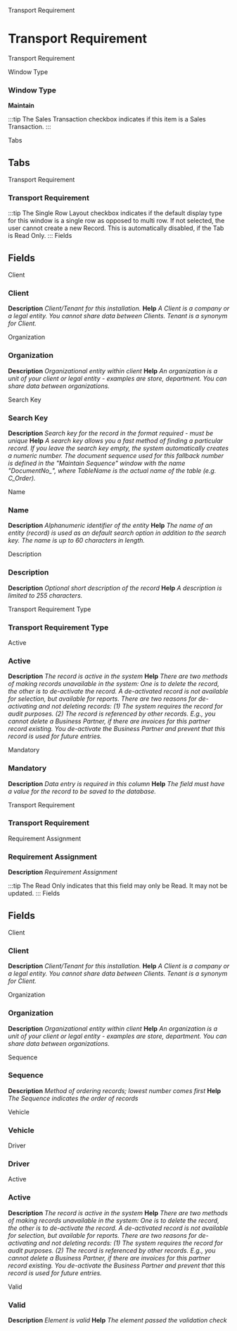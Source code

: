 
Transport Requirement
# Transport Requirement


Transport Requirement

Window Type
### Window Type

**Maintain**

:::tip
The Sales Transaction checkbox indicates if this item is a Sales Transaction.
:::

Tabs
## Tabs


Transport Requirement
### Transport Requirement


:::tip
The Single Row Layout checkbox indicates if the default display type for this window is a single row as opposed to multi row.
If not selected, the user cannot create a new Record.  This is automatically disabled, if the Tab is Read Only.
:::
Fields
## Fields


Client
### Client

**Description**
 *Client/Tenant for this installation.*
**Help**
 *A Client is a company or a legal entity. You cannot share data between Clients. Tenant is a synonym for Client.*

Organization
### Organization

**Description**
 *Organizational entity within client*
**Help**
 *An organization is a unit of your client or legal entity - examples are store, department. You can share data between organizations.*

Search Key
### Search Key

**Description**
 *Search key for the record in the format required - must be unique*
**Help**
 *A search key allows you a fast method of finding a particular record.
If you leave the search key empty, the system automatically creates a numeric number.  The document sequence used for this fallback number is defined in the "Maintain Sequence" window with the name "DocumentNo_<TableName>", where TableName is the actual name of the table (e.g. C_Order).*

Name
### Name

**Description**
 *Alphanumeric identifier of the entity*
**Help**
 *The name of an entity (record) is used as an default search option in addition to the search key. The name is up to 60 characters in length.*

Description
### Description

**Description**
 *Optional short description of the record*
**Help**
 *A description is limited to 255 characters.*

Transport Requirement Type
### Transport Requirement Type


Active
### Active

**Description**
 *The record is active in the system*
**Help**
 *There are two methods of making records unavailable in the system: One is to delete the record, the other is to de-activate the record. A de-activated record is not available for selection, but available for reports.
There are two reasons for de-activating and not deleting records:
(1) The system requires the record for audit purposes.
(2) The record is referenced by other records. E.g., you cannot delete a Business Partner, if there are invoices for this partner record existing. You de-activate the Business Partner and prevent that this record is used for future entries.*

Mandatory
### Mandatory

**Description**
 *Data entry is required in this column*
**Help**
 *The field must have a value for the record to be saved to the database.*

Transport Requirement
### Transport Requirement


Requirement Assignment
### Requirement Assignment

**Description**
 *Requirement Assignment*

:::tip
The Read Only indicates that this field may only be Read.  It may not be updated.
:::
Fields
## Fields


Client
### Client

**Description**
 *Client/Tenant for this installation.*
**Help**
 *A Client is a company or a legal entity. You cannot share data between Clients. Tenant is a synonym for Client.*

Organization
### Organization

**Description**
 *Organizational entity within client*
**Help**
 *An organization is a unit of your client or legal entity - examples are store, department. You can share data between organizations.*

Sequence
### Sequence

**Description**
 *Method of ordering records; lowest number comes first*
**Help**
 *The Sequence indicates the order of records*

Vehicle
### Vehicle


Driver
### Driver


Active
### Active

**Description**
 *The record is active in the system*
**Help**
 *There are two methods of making records unavailable in the system: One is to delete the record, the other is to de-activate the record. A de-activated record is not available for selection, but available for reports.
There are two reasons for de-activating and not deleting records:
(1) The system requires the record for audit purposes.
(2) The record is referenced by other records. E.g., you cannot delete a Business Partner, if there are invoices for this partner record existing. You de-activate the Business Partner and prevent that this record is used for future entries.*

Valid
### Valid

**Description**
 *Element is valid*
**Help**
 *The element passed the validation check*
